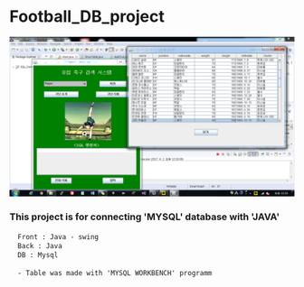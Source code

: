 # Football_DB_project
![logo](Soccer_P.png)  
### This project is for connecting 'MYSQL' database with 'JAVA'

```
  Front : Java - swing
  Back : Java
  DB : Mysql
  
  - Table was made with 'MYSQL WORKBENCH' programm
```

